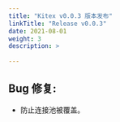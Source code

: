 ```yaml
---
title: "Kitex v0.0.3 版本发布"
linkTitle: "Release v0.0.3"
date: 2021-08-01
weight: 3
description: >
  
---
```

## Bug 修复:

- 防止连接池被覆盖。
